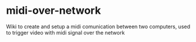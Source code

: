 # midi-over-network
Wiki to create and setup a midi comunication between two computers, used to trigger video with midi signal over the network
